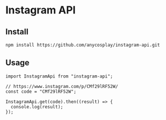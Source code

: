 # Instagram API

## Install

```
npm install https://github.com/anycosplay/instagram-api.git
```

## Usage

```
import InstagramApi from "instagram-api";

// https://www.instagram.com/p/CMf29lRF52W/
const code = "CMf29lRF52W";

InstagramApi.get(code).then((result) => {
  console.log(result);
});
```

